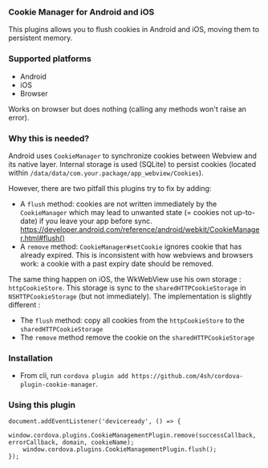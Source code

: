 ### Cookie Manager for Android and iOS ###

This plugins allows you to flush cookies in Android and iOS, moving them to persistent memory. 

### Supported platforms

* Android
* iOS
* Browser

Works on browser but does nothing (calling any methods won't raise an error).

### Why this is needed?

Android uses `CookieManager` to synchronize cookies between Webview and its native layer. Internal storage is used (SQLite)
 to persist cookies (located within `/data/data/com.your.package/app_webview/Cookies`).
 
However, there are two pitfall this plugins try to fix by adding:
* A `flush` method: cookies are not written immediately by the `CookieManager` which may lead to unwanted state (= cookies not up-to-date) if you leave your app before sync. https://developer.android.com/reference/android/webkit/CookieManager.html#flush() 
* A `remove` method: `CookieManager#setCookie` ignores cookie that has already expired. This is inconsistent with how webviews and browsers work: a cookie with a past expiry date should be removed.

The same thing happen on iOS, the WkWebView use his own storage : `httpCookieStore`.
This storage is sync to the `sharedHTTPCookieStorage` in `NSHTTPCookieStorage` (but not immediately).
The implementation is slightly different :
* The `flush` method: copy all cookies from the `httpCookieStore` to the `sharedHTTPCookieStorage`
* The `remove` method remove the cookie on the `sharedHTTPCookieStorage`
 
 
### Installation ###

* From cli, run `cordova plugin add https://github.com/4sh/cordova-plugin-cookie-manager`.

### Using this plugin ###

```
document.addEventListener('deviceready', () => {
    window.cordova.plugins.CookieManagementPlugin.remove(successCallback, errorCallback, domain, cookieName);
    window.cordova.plugins.CookieManagementPlugin.flush();
});
```
